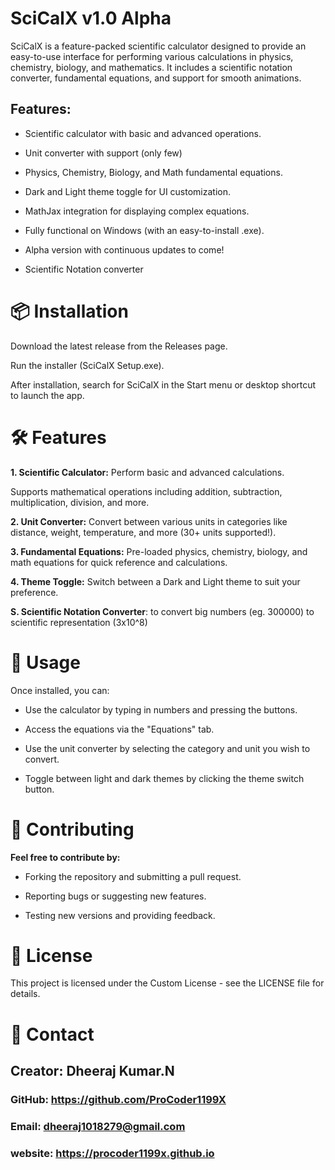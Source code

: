 # SciCalX v1.0 Alpha
SciCalX is a feature-packed scientific calculator designed to provide an easy-to-use interface for performing various calculations in physics, chemistry, biology, and mathematics. It includes a scientific notation converter, fundamental equations, and support for smooth animations.

## Features:

 - Scientific calculator with basic and advanced operations.

 - Unit converter with support (only few)

 - Physics, Chemistry, Biology, and Math fundamental equations.

- Dark and Light theme toggle for UI customization.

- MathJax integration for displaying complex equations.

- Fully functional on Windows (with an easy-to-install .exe).

- Alpha version with continuous updates to come!
- Scientific Notation converter 

# 📦 Installation
Download the latest release from the Releases page.

Run the installer (SciCalX Setup.exe).

After installation, search for SciCalX in the Start menu or desktop shortcut to launch the app.

# 🛠️ Features
**1. Scientific Calculator:**
Perform basic and advanced calculations.

Supports mathematical operations including addition, subtraction, multiplication, division, and more.

**2. Unit Converter:**
Convert between various units in categories like distance, weight, temperature, and more (30+ units supported!).

**3. Fundamental Equations:**
Pre-loaded physics, chemistry, biology, and math equations for quick reference and calculations.

 **4. Theme Toggle:**
Switch between a Dark and Light theme to suit your preference.

**S. Scientific Notation Converter**:
to convert big numbers (eg. 300000) to scientific representation (3x10^8)


# 🔧 Usage
Once installed, you can:

- Use the calculator by typing in numbers and pressing the buttons.

- Access the equations via the "Equations" tab.

- Use the unit converter by selecting the category and unit you wish to convert.

- Toggle between light and dark themes by clicking the theme switch button.


# 🔄 Contributing
**Feel free to contribute by:**

- Forking the repository and submitting a pull request.

- Reporting bugs or suggesting new features.

- Testing new versions and providing feedback.

# 📝 License
This project is licensed under the Custom License - see the LICENSE file for details.

# 📱 Contact
## Creator: Dheeraj Kumar.N

### GitHub: https://github.com/ProCoder1199X
### Email: dheeraj1018279@gmail.com
### website: https://procoder1199x.github.io

